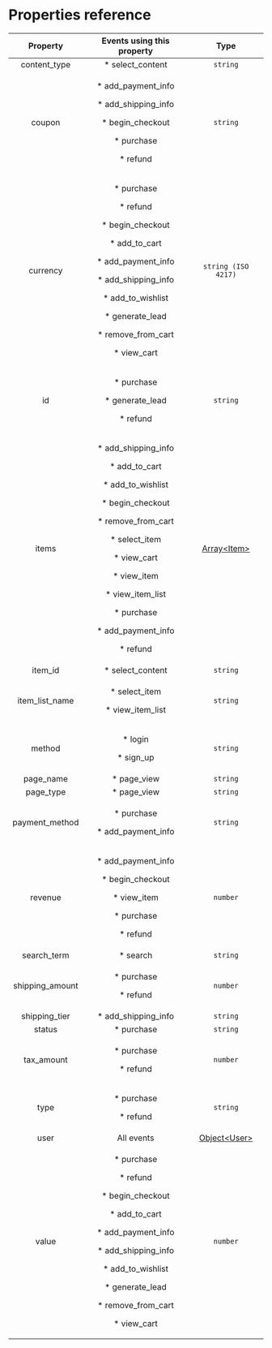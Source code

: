 # Properties reference

|     Property     |                                                                                                                               Events using this property                                                                                                                               |                                                    Type                                                   |
| :--------------: | :------------------------------------------------------------------------------------------------------------------------------------------------------------------------------------------------------------------------------------------------------------------------------------: | :-------------------------------------------------------------------------------------------------------: |
|   content\_type  |                                                                                                                                   \* select\_content                                                                                                                                   |                                                  `string`                                                 |
|      coupon      |                                                                                   <p>* add_payment_info</p><p>  * add_shipping_info</p><p>  * begin_checkout</p><p>  * purchase</p><p>  * refund</p>                                                                                   |                                                  `string`                                                 |
|     currency     |                       <p>  * purchase</p><p>  * refund</p><p>  * begin_checkout</p><p>  * add_to_cart</p><p>  * add_payment_info</p><p>  * add_shipping_info</p><p>  * add_to_wishlist</p><p>  * generate_lead</p><p>  * remove_from_cart</p><p>  * view_cart</p>                      |                                            `string (ISO 4217)`                                            |
|        id        |                                                                                                              <p>  * purchase</p><p>  * generate_lead</p><p>  * refund</p>                                                                                                              |                                                  `string`                                                 |
|       items      | <p>  * add_shipping_info</p><p>  * add_to_cart</p><p>  * add_to_wishlist</p><p>  * begin_checkout</p><p>  * remove_from_cart</p><p>  * select_item</p><p>  * view_cart</p><p>  * view_item</p><p>  * view_item_list</p><p>  * purchase</p><p>  * add_payment_info</p><p>  * refund</p> |  [Array\<Item>](https://community.commandersact.com/platform-x/developers/tracking/events-reference#item) |
|     item\_id     |                                                                                                                                   \* select\_content                                                                                                                                   |                                                  `string`                                                 |
| item\_list\_name |                                                                                                                      <p>* select_item</p><p>  * view_item_list</p>                                                                                                                     |                                                  `string`                                                 |
|      method      |                                                                                                                            <p>* login</p><p>  * sign_up</p>                                                                                                                            |                                                  `string`                                                 |
|    page\_name    |                                                                                                                                      \* page\_view                                                                                                                                     |                                                  `string`                                                 |
|    page\_type    |                                                                                                                                      \* page\_view                                                                                                                                     |                                                  `string`                                                 |
|  payment\_method |                                                                                                                     <p>  * purchase</p><p>  * add_payment_info</p>                                                                                                                     |                                                  `string`                                                 |
|      revenue     |                                                                                       <p>* add_payment_info</p><p>  * begin_checkout</p><p>  * view_item</p><p>  * purchase</p><p>  * refund</p>                                                                                       |                                                  `number`                                                 |
|   search\_term   |                                                                                                                                        \* search                                                                                                                                       |                                                  `string`                                                 |
| shipping\_amount |                                                                                                                           <p>* purchase</p><p>  * refund</p>                                                                                                                           |                                                  `number`                                                 |
|  shipping\_tier  |                                                                                                                                 \* add\_shipping\_info                                                                                                                                 |                                                  `string`                                                 |
|      status      |                                                                                                                                        \* purchase                                                                                                                                     |                                                  `string`                                                 |
|    tax\_amount   |                                                                                                                           <p>* purchase</p><p>  * refund</p>                                                                                                                           |                                                  `number`                                                 |
|       type       |                                                                                                                           <p>* purchase</p><p>  * refund</p>                                                                                                                           |                                                  `string`                                                 |
|       user       |                                                                                                                                       All events                                                                                                                                       | [Object\<User>](https://community.commandersact.com/platform-x/developers/tracking/events-reference#user) |
|       value      |                       <p>  * purchase</p><p>  * refund</p><p>  * begin_checkout</p><p>  * add_to_cart</p><p>  * add_payment_info</p><p>  * add_shipping_info</p><p>  * add_to_wishlist</p><p>  * generate_lead</p><p>  * remove_from_cart</p><p>  * view_cart</p>                      |                                                  `number`                                                 |
